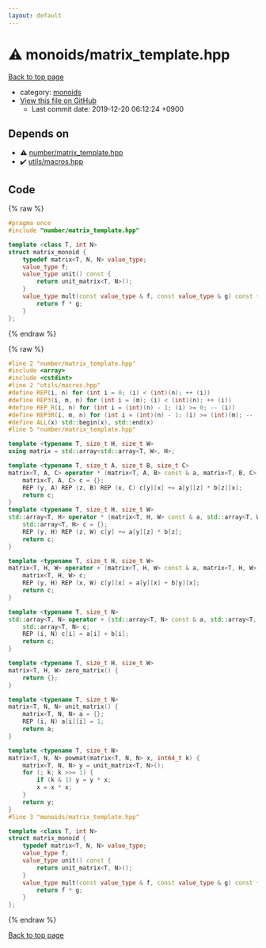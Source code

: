 ```yaml
---
layout: default
---
```


<!-- mathjax config similar to math.stackexchange -->
<script type="text/javascript" async
  src="https://cdnjs.cloudflare.com/ajax/libs/mathjax/2.7.5/MathJax.js?config=TeX-MML-AM_CHTML">
</script>
<script type="text/x-mathjax-config">
  MathJax.Hub.Config({
    TeX: { equationNumbers: { autoNumber: "AMS" }},
    tex2jax: {
      inlineMath: [ ['$','$'] ],
      processEscapes: true
    },
    "HTML-CSS": { matchFontHeight: false },
    displayAlign: "left",
    displayIndent: "2em"
  });
</script>

<script type="text/javascript" src="https://cdnjs.cloudflare.com/ajax/libs/jquery/3.4.1/jquery.min.js"></script>
<script src="https://cdn.jsdelivr.net/npm/jquery-balloon-js@1.1.2/jquery.balloon.min.js" integrity="sha256-ZEYs9VrgAeNuPvs15E39OsyOJaIkXEEt10fzxJ20+2I=" crossorigin="anonymous"></script>
<script type="text/javascript" src="../../assets/js/copy-button.js"></script>
<link rel="stylesheet" href="../../assets/css/copy-button.css" />


# :warning: monoids/matrix_template.hpp

<a href="../../index.html">Back to top page</a>

* category: <a href="../../index.html#315142c884fa9bdd2be3b42923ffe964">monoids</a>
* <a href="{{ site.github.repository_url }}/blob/master/monoids/matrix_template.hpp">View this file on GitHub</a>
    - Last commit date: 2019-12-20 06:12:24 +0900




## Depends on

* :warning: <a href="../number/matrix_template.hpp.html">number/matrix_template.hpp</a>
* :heavy_check_mark: <a href="../utils/macros.hpp.html">utils/macros.hpp</a>


## Code

<a id="unbundled"></a>
{% raw %}
```cpp
#pragma once
#include "number/matrix_template.hpp"

template <class T, int N>
struct matrix_monoid {
    typedef matrix<T, N, N> value_type;
    value_type f;
    value_type unit() const {
        return unit_matrix<T, N>();
    }
    value_type mult(const value_type & f, const value_type & g) const {
        return f * g;
    }
};

```
{% endraw %}

<a id="bundled"></a>
{% raw %}
```cpp
#line 2 "number/matrix_template.hpp"
#include <array>
#include <cstdint>
#line 2 "utils/macros.hpp"
#define REP(i, n) for (int i = 0; (i) < (int)(n); ++ (i))
#define REP3(i, m, n) for (int i = (m); (i) < (int)(n); ++ (i))
#define REP_R(i, n) for (int i = (int)(n) - 1; (i) >= 0; -- (i))
#define REP3R(i, m, n) for (int i = (int)(n) - 1; (i) >= (int)(m); -- (i))
#define ALL(x) std::begin(x), std::end(x)
#line 5 "number/matrix_template.hpp"

template <typename T, size_t H, size_t W>
using matrix = std::array<std::array<T, W>, H>;

template <typename T, size_t A, size_t B, size_t C>
matrix<T, A, C> operator * (matrix<T, A, B> const & a, matrix<T, B, C> const & b) {
    matrix<T, A, C> c = {};
    REP (y, A) REP (z, B) REP (x, C) c[y][x] += a[y][z] * b[z][x];
    return c;
}
template <typename T, size_t H, size_t W>
std::array<T, H> operator * (matrix<T, H, W> const & a, std::array<T, W> const & b) {
    std::array<T, H> c = {};
    REP (y, H) REP (z, W) c[y] += a[y][z] * b[z];
    return c;
}

template <typename T, size_t H, size_t W>
matrix<T, H, W> operator + (matrix<T, H, W> const & a, matrix<T, H, W> const & b) {
    matrix<T, H, W> c;
    REP (y, H) REP (x, W) c[y][x] = a[y][x] + b[y][x];
    return c;
}

template <typename T, size_t N>
std::array<T, N> operator + (std::array<T, N> const & a, std::array<T, N> const & b) {
    std::array<T, N> c;
    REP (i, N) c[i] = a[i] + b[i];
    return c;
}

template <typename T, size_t H, size_t W>
matrix<T, H, W> zero_matrix() {
    return {};
}

template <typename T, size_t N>
matrix<T, N, N> unit_matrix() {
    matrix<T, N, N> a = {};
    REP (i, N) a[i][i] = 1;
    return a;
}

template <typename T, size_t N>
matrix<T, N, N> powmat(matrix<T, N, N> x, int64_t k) {
    matrix<T, N, N> y = unit_matrix<T, N>();
    for (; k; k >>= 1) {
        if (k & 1) y = y * x;
        x = x * x;
    }
    return y;
}
#line 3 "monoids/matrix_template.hpp"

template <class T, int N>
struct matrix_monoid {
    typedef matrix<T, N, N> value_type;
    value_type f;
    value_type unit() const {
        return unit_matrix<T, N>();
    }
    value_type mult(const value_type & f, const value_type & g) const {
        return f * g;
    }
};

```
{% endraw %}

<a href="../../index.html">Back to top page</a>

